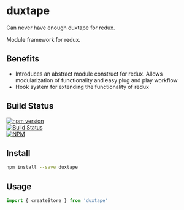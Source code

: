 # duxtape
Can never have enough duxtape for redux.

Module framework for redux.

## Benefits
- Introduces an abstract module construct for redux. Allows modularization of functionality and easy plug and play workflow
- Hook system for extending the functionality of redux

## Build Status

[![npm version](https://badge.fury.io/js/duxtape.svg)](https://badge.fury.io/js/duxtape)<br />
[![Build Status](https://travis-ci.org/brianneisler/duxtape.svg)](https://travis-ci.org/brianneisler/duxtape)<br />
[![NPM](https://nodei.co/npm/duxtape.png?downloads=true&downloadRank=true&stars=true)](https://nodei.co/npm/duxtape/)


## Install

```bash
npm install --save duxtape
```


## Usage

```js
import { createStore } from 'duxtape'


```
